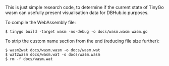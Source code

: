 This is just simple research code, to determine if the current
state of TinyGo wasm can usefully present visualisation data for
DBHub.io purposes.

To compile the WebAssembly file:

    $ tinygo build -target wasm -no-debug -o docs/wasm.wasm wasm.go

To strip the custom name section from the end (reducing file size
further):

    $ wasm2wat docs/wasm.wasm -o docs/wasm.wat
    $ wat2wasm docs/wasm.wat -o docs/wasm.wasm
    $ rm -f docs/wasm.wat

